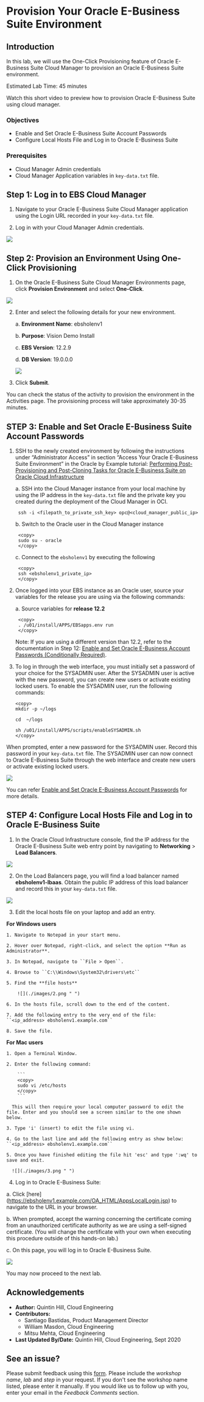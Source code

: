 # Provision Your Oracle E-Business Suite Environment

## Introduction
In this lab, we will use the One-Click Provisioning feature of Oracle E-Business Suite Cloud Manager to provision an Oracle E-Business Suite environment.

Estimated Lab Time: 45 minutes

Watch this short video to preview how to provision Oracle E-Business Suite using cloud manager.

[](youtube:Y2VvbSsK6K8)

### Objectives
* Enable and Set Oracle E-Business Suite Account Passwords
* Configure Local Hosts File and Log in to Oracle E-Business Suite

### Prerequisites
* Cloud Manager Admin credentials
* Cloud Manager Application variables in ``key-data.txt`` file.

## **Step 1:** Log in to EBS Cloud Manager
1. Navigate to your Oracle E-Business Suite Cloud Manager application using the Login URL recorded in your ``key-data.txt`` file.

2. Log in with your Cloud Manager Admin credentials.

  ![](./images/ebscm-login.png " ")

## **Step 2:** Provision an Environment Using One-Click Provisioning
1. On the Oracle E-Business Suite Cloud Manager Environments page, click **Provision Environment** and select **One-Click**.

  ![](./images/oneclick.png " ")

2. Enter and select the following details for your new environment.

    a. **Environment Name**: ebsholenv1

    b. **Purpose**: Vision Demo Install

    c. **EBS Version**: 12.2.9

    d. **DB Version**: 19.0.0.0

    ![](./images/oneclick-2.png " ")

3. Click **Submit**.

You can check the status of the activity to provision the environment in the Activities page. The provisioning process will take approximately 30-35 minutes.

## **STEP 3:** Enable and Set Oracle E-Business Suite Account Passwords

1. SSH to the newly created environment by following the instructions under “Administrator Access” in section “Access Your Oracle E-Business Suite Environment” in the Oracle by Example tutorial: [Performing Post-Provisioning and Post-Cloning Tasks for Oracle E-Business Suite on Oracle Cloud Infrastructure](https://www.oracle.com/webfolder/technetwork/tutorials/obe/cloud/compute-iaas/post_provisioning_tasks_for_ebs_on_oci/110_post_prov_cm_oci.html)

    a. SSH into the Cloud Manager instance from your local machine by using the IP address in the ``key-data.txt`` file and the private key you created during the deployment of the Cloud Manager in OCI. 

        ssh -i <filepath_to_private_ssh_key> opc@<cloud_manager_public_ip>

    b. Switch to the Oracle user in the Cloud Manager instance

        <copy>
        sudo su - oracle
        </copy>
    
    c. Connect to the ``ebsholenv1`` by executing the following

        <copy>
        ssh <ebsholenv1_private_ip>
        </copy>
2. Once logged into your EBS instance as an Oracle user, source your variables for the release you are using via the following commands:
        
      a. Source variables for **release 12.2** 
    
        <copy>
        . /u01/install/APPS/EBSapps.env run 
        </copy>  

      Note: If you are using a different version than 12.2, refer to the documentation in Step 12: [Enable and Set Oracle E-Business Account Passwords (Conditionally Required)](https://www.oracle.com/webfolder/technetwork/tutorials/obe/cloud/compute-iaas/post_provisioning_tasks_for_ebs_on_oci/110_post_prov_cm_oci.html).

3. To log in through the web interface, you must initially set a password of your choice for the SYSADMIN user. After the SYSADMIN user is active with the new password, you can create new users or activate existing locked users. To enable the SYSADMIN user, run the following commands:

    ```
    <copy>
    mkdir -p ~/logs

    cd  ~/logs

    sh /u01/install/APPS/scripts/enableSYSADMIN.sh
    </copy>
    ```

When prompted, enter a new password for the SYSADMIN user. Record this password in your ``key-data.txt`` file.
The SYSADMIN user can now connect to Oracle E-Business Suite through the web interface and create new users or activate existing locked users.

  ![](./images/sysadmin.png " ")

You can refer [Enable and Set Oracle E-Business Account Passwords](https://www.oracle.com/webfolder/technetwork/tutorials/obe/cloud/compute-iaas/post_provisioning_tasks_for_ebs_on_oci/110_post_prov_cm_oci.html#EnableandSetOracleE-BusinessAccountPasswords(ConditionallyRequired)) for more details.

## **STEP 4:** Configure Local Hosts File and Log in to Oracle E-Business Suite

1. In the Oracle Cloud Infrastructure console, find the IP address for the Oracle E-Business Suite web entry point by navigating to **Networking** > **Load Balancers**.

  ![](./images/lbs.png " ")

2. On the Load Balancers page, you will find a load balancer named **ebsholenv1-lbaas**. Obtain the public IP address of this load balancer and record this in your ``key-data.txt`` file.

  ![](./images/lb-addy.png " ")

3. Edit the local hosts file on your laptop and add an entry.

  **For Windows users**

    1. Navigate to Notepad in your start menu.

    2. Hover over Notepad, right-click, and select the option **Run as Administrator**.

    3. In Notepad, navigate to ``File > Open``.

    4. Browse to ``C:\\Windows\System32\drivers\etc``

    5. Find the **file hosts**

        ![](./images/2.png " ")

    6. In the hosts file, scroll down to the end of the content.

    7. Add the following entry to the very end of the file:
    ``<ip_address> ebsholenv1.example.com``

    8. Save the file.

  **For Mac users**

    1. Open a Terminal Window.

    2. Enter the following command:

        ```
        <copy>
        sudo vi /etc/hosts
        </copy>
        ```

      This will then require your local computer password to edit the file. Enter and you should see a screen similar to the one shown below.

    3. Type 'i' (insert) to edit the file using vi.

    4. Go to the last line and add the following entry as show below:
    ``<ip_address> ebsholenv1.example.com``

    5. Once you have finished editing the file hit 'esc' and type ':wq' to save and exit.

      ![](./images/3.png " ")

4. Log in to Oracle E-Business Suite:

  a. Click [here] (https://ebsholenv1.example.com/OA_HTML/AppsLocalLogin.jsp) to navigate to the URL in your browser.

  b. When prompted, accept the warning concerning the certificate coming from an unauthorized certificate authority as we are using a self-signed certificate. (You will change the certificate with your own when executing this procedure outside of this hands-on lab.)

  c. On this page, you will log in to Oracle E-Business Suite.

  ![](./images/4.png " ")

You may now proceed to the next lab.

## Acknowledgements

* **Author:** Quintin Hill, Cloud Engineering
* **Contributors:** 
  - Santiago Bastidas, Product Management Director
  - William Masdon, Cloud Engineering
  - Mitsu Mehta, Cloud Engineering
* **Last Updated By/Date:** Quintin Hill, Cloud Engineering, Sept 2020

## See an issue?
Please submit feedback using this [form](https://apexapps.oracle.com/pls/apex/f?p=133:1:::::P1_FEEDBACK:1). Please include the *workshop name*, *lab* and *step* in your request.  If you don't see the workshop name listed, please enter it manually. If you would like us to follow up with you, enter your email in the *Feedback Comments* section. 
